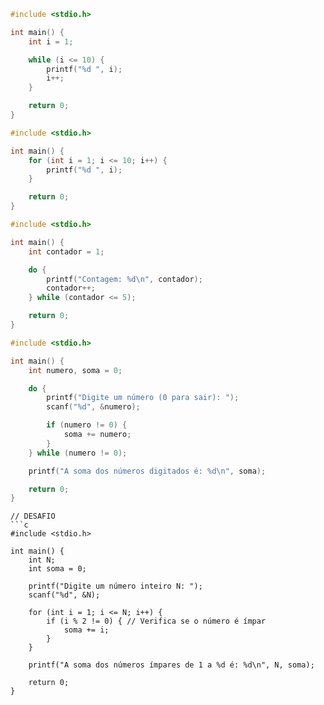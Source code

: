```c
#include <stdio.h>

int main() {
    int i = 1;

    while (i <= 10) {
        printf("%d ", i);
        i++;
    }

    return 0;
}
```
```c
#include <stdio.h>

int main() {
    for (int i = 1; i <= 10; i++) {
        printf("%d ", i);
    }

    return 0;
}
```
```c
#include <stdio.h>

int main() {
    int contador = 1;

    do {
        printf("Contagem: %d\n", contador);
        contador++;
    } while (contador <= 5);

    return 0;
}
```
```c
#include <stdio.h>

int main() {
    int numero, soma = 0;

    do {
        printf("Digite um número (0 para sair): ");
        scanf("%d", &numero);

        if (numero != 0) {
            soma += numero;
        }
    } while (numero != 0);

    printf("A soma dos números digitados é: %d\n", soma);

    return 0;
}
```

```
// DESAFIO
```c
#include <stdio.h>

int main() {
    int N;
    int soma = 0;

    printf("Digite um número inteiro N: ");
    scanf("%d", &N);

    for (int i = 1; i <= N; i++) {
        if (i % 2 != 0) { // Verifica se o número é ímpar
            soma += i;
        }
    }

    printf("A soma dos números ímpares de 1 a %d é: %d\n", N, soma);

    return 0;
}
```
